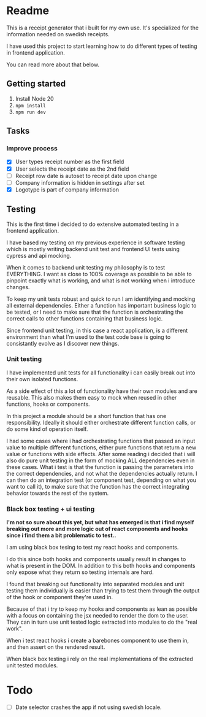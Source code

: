 # Readme

This is a receipt generator that i built for my own use.
It's specialized for the information needed on swedish receipts.

I have used this project to start learning how to do different types of testing in frontend application.

You can read more about that below.

## Getting started

1. Install Node 20
1. `npm install`
1. `npm run dev`

## Tasks

### Improve process

- [x] User types receipt number as the first field
- [x] User selects the receipt date as the 2nd field
- [ ] Receipt row date is autoset to receipt date upon change
- [ ] Company information is hidden in settings after set
- [x] Logotype is part of company information

## Testing

This is the first time i decided to do extensive automated testing in a frontend application.

I have based my testing on my previous experience in software testing which is mostly writing backend unit test and frontend UI tests using cypress and api mocking.

When it comes to backend unit testing my philosophy is to test EVERYTHING. I want as close to 100% coverage as possible to be able to pinpoint exactly what is working, and what is not working when i introduce changes.

To keep my unit tests robust and quick to run I am identifying and mocking all external dependencies. Either a function has important business logic to be tested, or I need to make sure that the function is orchestrating the correct calls to other functions containing that business logic.

Since frontend unit testing, in this case a react application, is a different environment than what I'm used to the test code base is going to consistantly evolve as I discover new things.

### Unit testing

I have implemented unit tests for all functionality i can easily break out into their own isolated functions.

As a side effect of this a lot of functionality have their own modules and are reusable.
This also makes them easy to mock when reused in other functions, hooks or components.

In this project a module should be a short function that has one responsibility.
Ideally it should either orchestrate different function calls, or do some kind of operation itself.

I had some cases where i had orchestrating functions that passed an input value to multiple different functions, either pure functions that return a new value or functions with side effects.
After some reading i decided that i will also do pure unit testing in the form of mocking ALL dependencies even in these cases. What i test is that the function is passing the parameters into the correct dependencies, and not what the dependencies actually return. I can then do an integration test (or component test, depending on what you want to call it), to make sure that the function has the correct integrating behavior towards the rest of the system.

### Black box testing + ui testing

**I'm not so sure about this yet, but what has emerged is that i find myself breaking out more and more logic out of react components and hooks since i find them a bit problematic to test..**

I am using black box tesing to test my react hooks and components.

I do this since both hooks and components usually result in changes to what is present in the DOM.
In addition to this both hooks and components only expose what they return so testing internals are hard.

I found that breaking out functionality into separated modules and unit testing them individually is easier than trying to test them through the output of the hook or component they're used in.

Because of that i try to keep my hooks and components as lean as possible with a focus on containing the jsx needed to render the dom to the user.
They can in turn use unit tested logic extracted into modules to do the "real work".

When i test react hooks i create a barebones component to use them in, and then assert on the rendered result.

When black box testing i rely on the real implementations of the extracted unit tested modules.

# Todo

- [ ] Date selector crashes the app if not using swedish locale.
